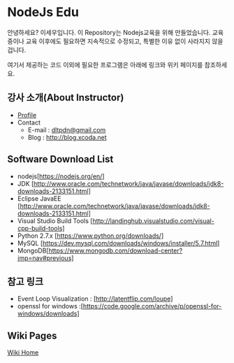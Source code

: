 

# NodeJs Edu
안녕하세요? 이세우입니다.
이 Repository는 Nodejs교육을 위해 만들었습니다.
교육 중이나 교육 이후에도 필요하면 지속적으로 수정되고, 특별한 이유 없이 사라지지 않을 겁니다.

여기서 제공하는 코드 이외에 필요한 프로그램은 아래에 링크와 위키 페이지를 참조하세요.

## 강사 소개(About Instructor)
* [Profile](https://drive.google.com/file/d/0B3FcLTiIcKwOZExsSEg4QnpRcWs/view?usp=sharing) 
* Contact
	* E-mail : dltpdn@gmail.com
	* Blog : http://blog.xcoda.net


##  Software Download List
* nodejs[https://nodejs.org/en/]
* JDK [http://www.oracle.com/technetwork/java/javase/downloads/jdk8-downloads-2133151.html]
* Eclipse JavaEE [http://www.oracle.com/technetwork/java/javase/downloads/jdk8-downloads-2133151.html]
* Visual Studio Build Tools [http://landinghub.visualstudio.com/visual-cpp-build-tools]
* Python 2.7.x [https://www.python.org/downloads/]
* MySQL [https://dev.mysql.com/downloads/windows/installer/5.7.html]
* MongoDB[https://www.mongodb.com/download-center?jmp=nav#previous]


##  참고 링크
* Event Loop Visualization : [http://latentflip.com/loupe]
* openssl for windows :[https://code.google.com/archive/p/openssl-for-windows/downloads]

## Wiki Pages
[Wiki Home](https://github.com/dltpdn/nodejs_edu/wiki)
